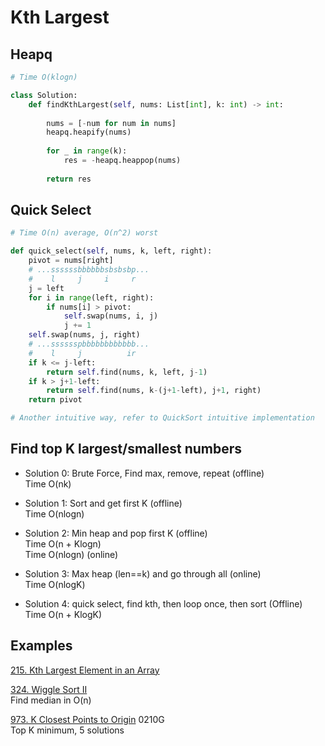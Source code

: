 # Kth Largest

## Heapq

```python
# Time O(klogn)

class Solution:
    def findKthLargest(self, nums: List[int], k: int) -> int:
        
        nums = [-num for num in nums]
        heapq.heapify(nums)
        
        for _ in range(k):
            res = -heapq.heappop(nums)
            
        return res
```

## Quick Select

```python
# Time O(n) average, O(n^2) worst

def quick_select(self, nums, k, left, right):
    pivot = nums[right]
    # ...ssssssbbbbbbsbsbsbp...
    #    l     j     i     r
    j = left
    for i in range(left, right):
        if nums[i] > pivot:
            self.swap(nums, i, j)
            j += 1
    self.swap(nums, j, right)
    # ...sssssspbbbbbbbbbbbb...
    #    l     j          ir
    if k <= j-left:
        return self.find(nums, k, left, j-1)
    if k > j+1-left:
        return self.find(nums, k-(j+1-left), j+1, right)
    return pivot
``` 

```python
# Another intuitive way, refer to QuickSort intuitive implementation
```

## Find top K largest/smallest numbers 

- Solution 0: Brute Force, Find max, remove, repeat (offline) \
  Time O(nk)

- Solution 1: Sort and get first K (offline)    \
  Time O(nlogn)

- Solution 2: Min heap and pop first K (offline)    \
  Time O(n + Klogn) \
  Time O(nlogn)    (online)

- Solution 3: Max heap (len==k) and go through all (online)    \
  Time O(nlogK)

- Solution 4: quick select, find kth, then loop once, then sort (Offline)    \
  Time O(n + KlogK)

## Examples

[215. Kth Largest Element in an Array](https://leetcode.com/problems/kth-largest-element-in-an-array/)

[324. Wiggle Sort II](https://leetcode.com/problems/wiggle-sort-ii/)\
Find median in O(n)

[973. K Closest Points to Origin](https://leetcode.com/problems/k-closest-points-to-origin/)
0210G\
Top K minimum, 5 solutions